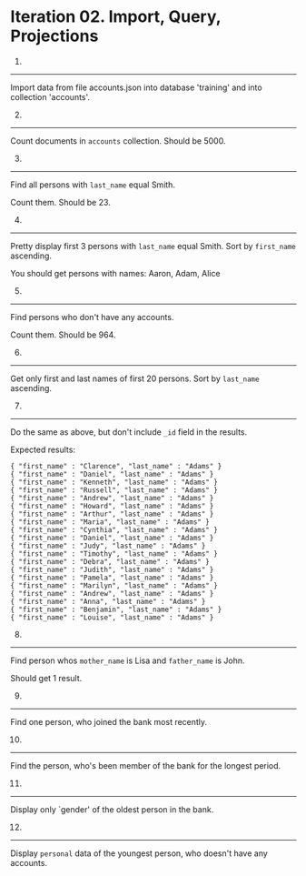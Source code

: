 Iteration 02. Import, Query, Projections
========================================

01.
---
Import data from file accounts.json into database 'training' and into collection 'accounts'.

02.
---
Count documents in `accounts` collection. Should be 5000.

03.
---
Find all persons with `last_name` equal Smith.

Count them. Should be 23.

04.
---
Pretty display first 3 persons with `last_name` equal Smith. Sort by `first_name` ascending.

You should get persons with names: Aaron, Adam, Alice 

05.
---
Find persons who don't have any accounts.

Count them. Should be 964.

06.
---
Get only first and last names of first 20 persons. Sort by `last_name` ascending.

07.
---
Do the same as above, but don't include `_id` field in the results.

Expected results:
```
{ "first_name" : "Clarence", "last_name" : "Adams" }
{ "first_name" : "Daniel", "last_name" : "Adams" }
{ "first_name" : "Kenneth", "last_name" : "Adams" }
{ "first_name" : "Russell", "last_name" : "Adams" }
{ "first_name" : "Andrew", "last_name" : "Adams" }
{ "first_name" : "Howard", "last_name" : "Adams" }
{ "first_name" : "Arthur", "last_name" : "Adams" }
{ "first_name" : "Maria", "last_name" : "Adams" }
{ "first_name" : "Cynthia", "last_name" : "Adams" }
{ "first_name" : "Daniel", "last_name" : "Adams" }
{ "first_name" : "Judy", "last_name" : "Adams" }
{ "first_name" : "Timothy", "last_name" : "Adams" }
{ "first_name" : "Debra", "last_name" : "Adams" }
{ "first_name" : "Judith", "last_name" : "Adams" }
{ "first_name" : "Pamela", "last_name" : "Adams" }
{ "first_name" : "Marilyn", "last_name" : "Adams" }
{ "first_name" : "Andrew", "last_name" : "Adams" }
{ "first_name" : "Anna", "last_name" : "Adams" }
{ "first_name" : "Benjamin", "last_name" : "Adams" }
{ "first_name" : "Louise", "last_name" : "Adams" }
```

08.
---
Find person whos `mother_name` is Lisa and `father_name` is John.

Should get 1 result.

09.
---
Find one person, who joined the bank most recently.

10.
---
Find the person, who's been member of the bank for the longest period.

11.
---
Display only `gender' of the oldest person in the bank.

12.
---
Display `personal` data of the youngest person, who doesn't have any accounts.

